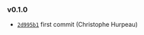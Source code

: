 ### v0.1.0

- [`2d995b1`](https://github.com/alpjs/react-alp-login/commit/2d995b1ac2787748c5bf1ddf74997a042647820a) first commit (Christophe Hurpeau)
